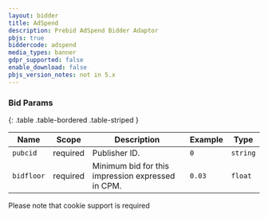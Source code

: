 ```yaml
---
layout: bidder
title: AdSpend
description: Prebid AdSpend Bidder Adaptor
pbjs: true
biddercode: adspend
media_types: banner
gdpr_supported: false
enable_download: false
pbjs_version_notes: not in 5.x
---
```



### Bid Params

{: .table .table-bordered .table-striped }

| Name          | Scope    | Description                                                                | Example                | Type            |
|---------------|----------|----------------------------------------------------------------------------|------------------------|-----------------|
| `pubcid`      | required | Publisher ID.                                                      		| `0`                    | `string`        |
| `bidfloor`	| required | Minimum bid for this impression expressed in CPM. 							| `0.03`                 | `float`         |

Please note that cookie support is required
